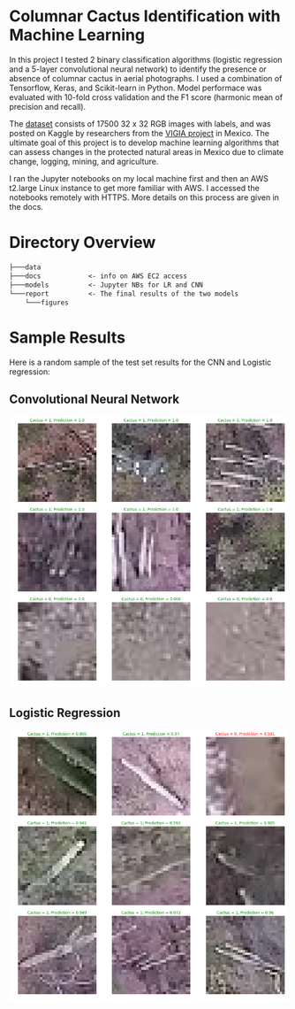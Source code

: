 # Columnar Cactus Identification with Machine Learning

In this project I tested 2 binary classification algorithms (logistic regression and a 5-layer convolutional neural network) to identify the presence or absence of columnar cactus in aerial photographs. I used a combination of Tensorflow, Keras, and Scikit-learn in Python. Model performace was evaluated with 10-fold cross validation and the F1 score (harmonic mean of precision and recall). 

The [dataset](https://www.kaggle.com/c/aerial-cactus-identification/overview) consists of 17500 32 x 32 RGB images with labels, and was posted on Kaggle by researchers from the [VIGIA project](https://jivg.org/research-projects/vigia/) in Mexico. The ultimate goal of this project is to develop machine learning algorithms that can assess changes in the protected natural areas in Mexico due to climate change, logging, mining, and agriculture. 

I ran the Jupyter notebooks on my local machine first and then an AWS t2.large Linux instance to get more familiar with AWS. I accessed the notebooks remotely with HTTPS. More details on this process are given in the docs. 

# Directory Overview

```
├───data
├───docs            <- info on AWS EC2 access
├───models          <- Jupyter NBs for LR and CNN
└───report          <- The final results of the two models
    └───figures
```

# Sample Results

Here is a random sample of the test set results for the CNN and Logistic regression:

## Convolutional Neural Network
![CNN](https://github.com/iafinn/cactus-image-id/blob/master/report/figures/CNN.png)

## Logistic Regression
![LR](https://github.com/iafinn/cactus-image-id/blob/master/report/figures/LR.png)

